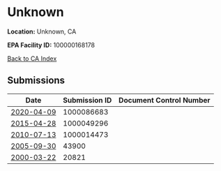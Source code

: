 # Unknown

**Location:** Unknown, CA

**EPA Facility ID:** 100000168178

[Back to CA Index](../../index.md)

## Submissions

| Date | Submission ID | Document Control Number |
|------|--------------|-------------------------|
| [2020-04-09](submissions/1000086683.md) | 1000086683 |  |
| [2015-04-28](submissions/1000049296.md) | 1000049296 |  |
| [2010-07-13](submissions/1000014473.md) | 1000014473 |  |
| [2005-09-30](submissions/43900.md) | 43900 |  |
| [2000-03-22](submissions/20821.md) | 20821 |  |
